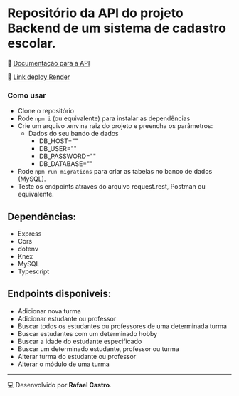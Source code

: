 # Repositório da API do projeto Backend de um sistema de cadastro escolar.

:green_book: [Documentação para a API](https://documenter.getpostman.com/view/22376211/2s8Z6zyr78)

:satellite: [Link deploy Render](https://labenusystem5.onrender.com)

### Como usar
- Clone o repositório
- Rode `npm i` (ou equivalente) para instalar as dependências
- Crie um arquivo .env na raiz do projeto e preencha os parâmetros:
    - Dados do seu bando de dados
        - DB_HOST=""
        - DB_USER=""
        - DB_PASSWORD=""
        - DB_DATABASE=""
- Rode `npm run migrations` para criar as tabelas no banco de dados (MySQL).
- Teste os endpoints através do arquivo request.rest, Postman ou equivalente.

## Dependências:
- Express
- Cors
- dotenv
- Knex
- MySQL
- Typescript

## Endpoints disponiveis:
- Adicionar nova turma
- Adicionar estudante ou professor
- Buscar todos os estudantes ou professores de uma determinada turma
- Buscar estudantes com um determinado hobby
- Buscar a idade do estudante especificado
- Buscar um determinado estudante, professor ou turma
- Alterar turma do estudante ou professor
- Alterar o módulo de uma turma

---
💻 Desenvolvido por **Rafael Castro**.
